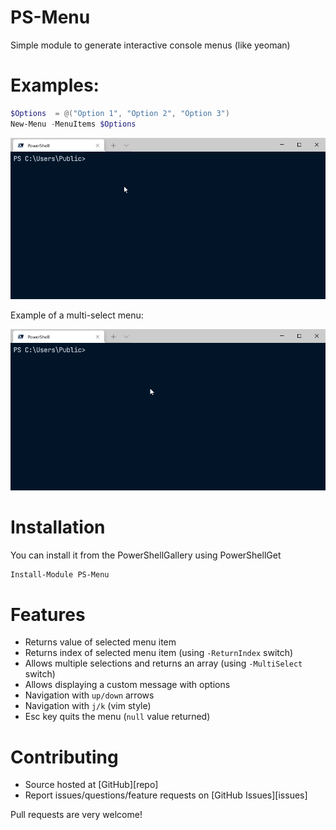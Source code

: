 # PS-Menu
Simple module to generate interactive console menus (like yeoman)

# Examples:

```powershell
$Options  = @("Option 1", "Option 2", "Option 3")
New-Menu -MenuItems $Options
```
 ![Example](docs/Example1.gif)

Example of a multi-select menu:

 ![Example](docs/Example2.gif)

# Installation

You can install it from the PowerShellGallery using PowerShellGet

```powershell
Install-Module PS-Menu
```
# Features

* Returns value of selected menu item
* Returns index of selected menu item (using `-ReturnIndex` switch)
* Allows multiple selections and returns an array (using `-MultiSelect` switch)
* Allows displaying a custom message with options
* Navigation with `up/down` arrows
* Navigation with `j/k` (vim style)
* Esc key quits the menu (`null` value returned)

# Contributing

* Source hosted at [GitHub][repo]
* Report issues/questions/feature requests on [GitHub Issues][issues]

Pull requests are very welcome! 
